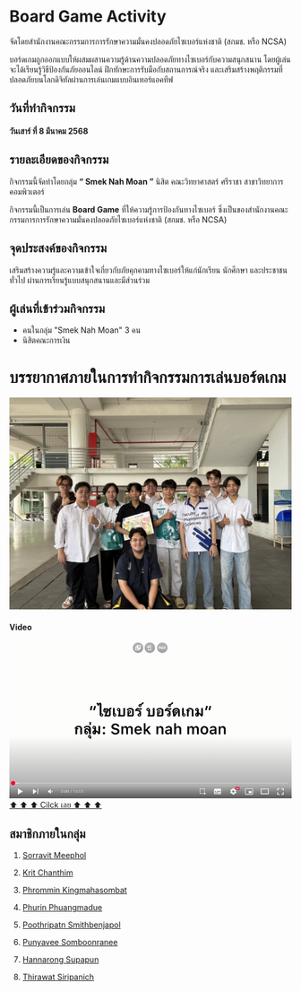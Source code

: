 # Board Game Activity

จัดโดยสำนักงานคณะกรรมการการรักษาความมั่นคงปลอดภัยไซเบอร์แห่งชาติ (สกมช. หรือ NCSA)

บอร์ดเกมถูกออกแบบให้ผสมผสานความรู้ด้านความปลอดภัยทางไซเบอร์กับความสนุกสนาน โดยผู้เล่นจะได้เรียนรู้วิธีป้องกันภัยออนไลน์ ฝึกทักษะการรับมือกับสถานการณ์จริง และเสริมสร้างพฤติกรรมที่ปลอดภัยบนโลกดิจิทัลผ่านการเล่นเกมแบบอินเทอร์แอคทีฟ

## วันที่ทำกิจกรรม
####  วันเสาร์ ที่ 8 มีนาคม 2568


## รายละเอียดของกิจกรรม

กิจกรรมนี้จัดทำโดยกลุ่ม **“ Smek Nah Moan ”**
นิสิต คณะวิทยาศาสตร์ ศรีราชา สาขาวิทยาการคอมพิวเตอร์

กิจกรรมนี้เป็นการเล่น **Board Game** ที่ให้ความรู้การป้องกันทางไซเบอร์
ซึ่งเป็นของสำนักงานคณะกรรมการการรักษาความมั่นคงปลอดภัยไซเบอร์แห่งชาติ (สกมช. หรือ NCSA)


## จุดประสงค์ของกิจกรรม
เสริมสร้างความรู้และความเข้าใจเกี่ยวกับภัยคุกคามทางไซเบอร์ให้แก่นักเรียน นักศึกษา และประชาชนทั่วไป ผ่านการเรียนรู้แบบสนุกสนานและมีส่วนร่วม

## ผู้เล่นที่เข้าร่วมกิจกรรม
- คนในกลุ่ม "Smek Nah Moan" 3 คน
- นิสิตคณะการเงิน

# บรรยากาศภายในการทำกิจกรรมการเล่นบอร์ดเกม

![bg1](pic/IMG_2072.jpg)

#### Video
[![Video](pic/image_2025-03-09_205838024.png)](https://www.youtube.com/watch?v=jSjYxhDBHN0)
[⬆️ ⬆️ ⬆️ Cilck เลย ⬆️ ⬆️ ⬆️](https://www.youtube.com/watch?v=jSjYxhDBHN0)
## สมาชิกภายในกลุ่ม


1. [Sorravit Meephol](https://sorravitmp.github.io)

2. [Krit Chanthim](https://6530250000.github.io)

3. [Phrommin Kingmahasombat](https://phrommin.github.io)

4. [Phurin Phuangmadue](https://teamgamer11.github.io)

5. [Poothripatn Smithbenjapol](https://poohri5551.github.io)

6. [Punyavee Somboonranee](https://punyavee0.github.io)

7. [Hannarong Supapun](https://deldel-p.github.io)

9. [Thirawat Siripanich](https://captainnn3.github.io)
